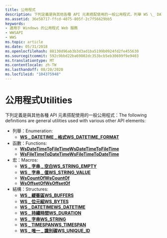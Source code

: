 ```yaml
---
title: 公用程式
description: 下列定義是與其他各種 API 元素搭配使用的一般公用程式，列舉 WS \_ DATETIME \_ FORMATFunctions WSDATETIMETOFILETIME WsFileTimeToDateTimeMacros WS \_ string \_ EMPTY Ws \_ string \_ VALUE WsCountOf WsOffsetOfStructures ws \_ 緩衝區 ws \_ BYTES ws DATETIME ws \_ \_ DURATION ws-addressing ws TIMESPAN ws \_ \_ \_ UNIQUE \_ ID。
ms.assetid: 36e58717-ffcd-4075-805f-2c7f56629bb5
keywords:
- 適用于 Windows 的公用程式 Web 服務
- WWSAPI
- WWS
ms.topic: article
ms.date: 05/31/2018
ms.openlocfilehash: 88130d96ab3b3d3ad1ba5199b0924fd2fe455630
ms.sourcegitcommit: 592c9bbd22ba69802dc353bcb5eb30699f9e9403
ms.translationtype: MT
ms.contentlocale: zh-TW
ms.lasthandoff: 08/20/2020
ms.locfileid: "104375948"
---
```

# <a name="utilities"></a><span data-ttu-id="a1f07-106">公用程式</span><span class="sxs-lookup"><span data-stu-id="a1f07-106">Utilities</span></span>

<span data-ttu-id="a1f07-107">下列定義是與其他各種 API 元素搭配使用的一般公用程式：</span><span class="sxs-lookup"><span data-stu-id="a1f07-107">The following definitions are general utilities used with various other API elements:</span></span>

-   <span data-ttu-id="a1f07-108">列舉：</span><span class="sxs-lookup"><span data-stu-id="a1f07-108">Enumeration:</span></span>
    -   [<span data-ttu-id="a1f07-109">**WS \_ DATETIME \_ 格式**</span><span class="sxs-lookup"><span data-stu-id="a1f07-109">**WS\_DATETIME\_FORMAT**</span></span>](/windows/desktop/api/WebServices/ne-webservices-ws_datetime_format)
-   <span data-ttu-id="a1f07-110">函數：</span><span class="sxs-lookup"><span data-stu-id="a1f07-110">Functions:</span></span>
    -   [<span data-ttu-id="a1f07-111">**WsDateTimeToFileTime**</span><span class="sxs-lookup"><span data-stu-id="a1f07-111">**WsDateTimeToFileTime**</span></span>](/windows/desktop/api/WebServices/nf-webservices-wsdatetimetofiletime)
    -   [<span data-ttu-id="a1f07-112">**WsFileTimeToDateTime**</span><span class="sxs-lookup"><span data-stu-id="a1f07-112">**WsFileTimeToDateTime**</span></span>](/windows/desktop/api/WebServices/nf-webservices-wsfiletimetodatetime)
-   <span data-ttu-id="a1f07-113">宏：</span><span class="sxs-lookup"><span data-stu-id="a1f07-113">Macros:</span></span>
    -   <span data-ttu-id="a1f07-114">[**WS \_ 字串 \_ 空白**](/previous-versions/windows/desktop/legacy/dd323449(v=vs.85))</span><span class="sxs-lookup"><span data-stu-id="a1f07-114">[**WS\_STRING\_EMPTY**](/previous-versions/windows/desktop/legacy/dd323449(v=vs.85))</span></span>
    -   [<span data-ttu-id="a1f07-115">**WS \_ 字串 \_ 值**</span><span class="sxs-lookup"><span data-stu-id="a1f07-115">**WS\_STRING\_VALUE**</span></span>](/windows/desktop/api/WebServices/nf-webservices-ws_string_value)
    -   [<span data-ttu-id="a1f07-116">**WsCountOf**</span><span class="sxs-lookup"><span data-stu-id="a1f07-116">**WsCountOf**</span></span>](/windows/desktop/api/WebServices/nf-webservices-wscountof)
    -   [<span data-ttu-id="a1f07-117">**WsOffsetOf**</span><span class="sxs-lookup"><span data-stu-id="a1f07-117">**WsOffsetOf**</span></span>](/windows/desktop/api/WebServices/nf-webservices-wsoffsetof)
-   <span data-ttu-id="a1f07-118">結構：</span><span class="sxs-lookup"><span data-stu-id="a1f07-118">Structures:</span></span>
    -   [<span data-ttu-id="a1f07-119">**WS \_ 緩衝區**</span><span class="sxs-lookup"><span data-stu-id="a1f07-119">**WS\_BUFFERS**</span></span>](/windows/desktop/api/WebServices/ns-webservices-ws_buffers)
    -   [<span data-ttu-id="a1f07-120">**WS \_ 位元組**</span><span class="sxs-lookup"><span data-stu-id="a1f07-120">**WS\_BYTES**</span></span>](/windows/desktop/api/WebServices/ns-webservices-ws_bytes)
    -   [<span data-ttu-id="a1f07-121">**WS \_ DATETIME**</span><span class="sxs-lookup"><span data-stu-id="a1f07-121">**WS\_DATETIME**</span></span>](/windows/desktop/api/WebServices/ns-webservices-ws_datetime)
    -   [<span data-ttu-id="a1f07-122">**WS \_ 持續時間**</span><span class="sxs-lookup"><span data-stu-id="a1f07-122">**WS\_DURATION**</span></span>](/windows/desktop/api/WebServices/ns-webservices-ws_duration)
    -   [<span data-ttu-id="a1f07-123">**WS \_ 字串**</span><span class="sxs-lookup"><span data-stu-id="a1f07-123">**WS\_STRING**</span></span>](/windows/desktop/api/WebServices/ns-webservices-ws_string)
    -   [<span data-ttu-id="a1f07-124">**WS \_ TIMESPAN**</span><span class="sxs-lookup"><span data-stu-id="a1f07-124">**WS\_TIMESPAN**</span></span>](/windows/desktop/api/WebServices/ns-webservices-ws_timespan)
    -   [<span data-ttu-id="a1f07-125">**WS \_ 唯一 \_ 識別碼**</span><span class="sxs-lookup"><span data-stu-id="a1f07-125">**WS\_UNIQUE\_ID**</span></span>](/windows/desktop/api/WebServices/ns-webservices-ws_unique_id)

 

 